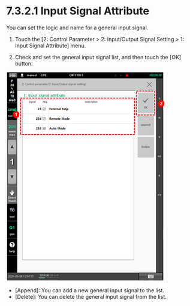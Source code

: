 # 7.3.2.1 Input Signal Attribute

You can set the logic and name for a general input signal.

1.	Touch the \[2: Control Parameter &gt; 2: Input/Output Signal Setting &gt; 1: Input Signal Attribute\] menu. 

2.	Check and set the general input signal list, and then touch the \[OK\] button.

![](../../../_assets/image_425.png)

* \[Append\]: You can add a new general input signal to the list. 
* \[Delete\]: You can delete the general input signal from the list.





